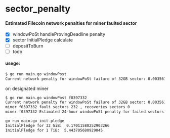 # sector_penalty 

#### Estimated Filecoin network penalties for miner faulted sector

- [x] windowPoSt  handleProvingDeadline penalty
- [x] sector InitialPledge calculate
- [ ]  depositToBurn
- [ ] todo

#### usege:

```bash
$ go run main.go windowPost         
Current network penalty for windowPoSt failure of 32GB sector: 0.003561825011436986 FIL = 3561825011436986 attoFIL
```

or: designated miner

```bash
$ go run main.go windowPost f0397332        
Current network penalty for windowPoSt failure of 32GB sector: 0.003561831381557233 FIL = 3561831381557233 attoFIL 
miner f0397332 fault sectors 232 , recoveries sectors 0 
miner f0397332 Estimated 24-hour windowPoSt penalty for failed sectors: 0.8263448805212781 FIL = 826344880521278056 attoFIL
```

```bash
go run main.go init-pledge
InitialPledge for 32 GiB:  0.17011580252903266
InitialPledge for 1 TiB:  5.443705680929045  
```
